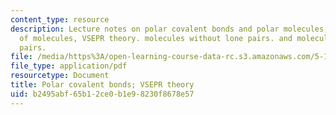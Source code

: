 ```yaml
---
content_type: resource
description: Lecture notes on polar covalent bonds and polar molecules, the shapes
  of molecules, VSEPR theory. molecules without lone pairs. and molecules with lone
  pairs.
file: /media/https%3A/open-learning-course-data-rc.s3.amazonaws.com/5-111-principles-of-chemical-science-fall-2008/b2495abf65b12ce0b1e98230f8678e57_lecnotes13.pdf
file_type: application/pdf
resourcetype: Document
title: Polar covalent bonds; VSEPR theory
uid: b2495abf-65b1-2ce0-b1e9-8230f8678e57
---
```

